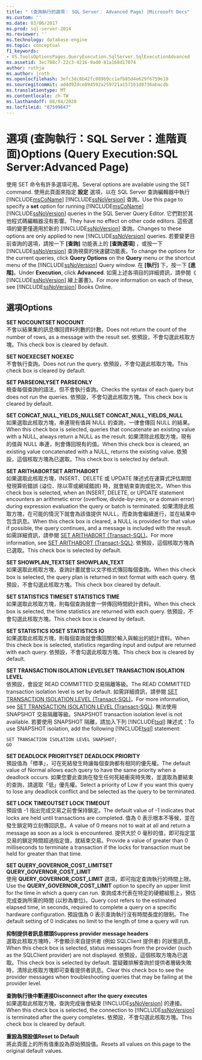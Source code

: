 ```yaml
---
title: " (查詢執行的選項： SQL Server： Advanced Page) |Microsoft Docs"
ms.custom: ''
ms.date: 03/06/2017
ms.prod: sql-server-2014
ms.reviewer: ''
ms.technology: database-engine
ms.topic: conceptual
f1_keywords:
- VS.ToolsOptionsPages.QueryExecution.SqlServer.SqlExecutionAdvanced
ms.assetid: 3ec788c7-22c3-4216-9ad0-81a168d17074
author: rothja
ms.author: jroth
ms.openlocfilehash: 3efc3dc8b42fc08969cc1afb85d4e629f6759e10
ms.sourcegitcommit: ad4d92dce894592a259721a1571b1d8736abacdb
ms.translationtype: MT
ms.contentlocale: zh-TW
ms.lasthandoff: 08/04/2020
ms.locfileid: "87599647"
---
```

# <a name="options-query-executionsql-serveradvanced-page"></a><span data-ttu-id="190f6-102">選項 (查詢執行：SQL Server：進階頁面)</span><span class="sxs-lookup"><span data-stu-id="190f6-102">Options (Query Execution:SQL Server:Advanced Page)</span></span>
  <span data-ttu-id="190f6-103">使用 SET 命令有許多選項可用。</span><span class="sxs-lookup"><span data-stu-id="190f6-103">Several options are available using the SET command.</span></span> <span data-ttu-id="190f6-104">使用此頁面來指定 **設定** 選項，以在 SQL Server 查詢編輯器中執行 [!INCLUDE[msCoName](../includes/msconame-md.md)] [!INCLUDE[ssNoVersion](../includes/ssnoversion-md.md)] 查詢。</span><span class="sxs-lookup"><span data-stu-id="190f6-104">Use this page to specify a **set** option for running [!INCLUDE[msCoName](../includes/msconame-md.md)] [!INCLUDE[ssNoVersion](../includes/ssnoversion-md.md)] queries in the SQL Server Query Editor.</span></span> <span data-ttu-id="190f6-105">它們對於其他程式碼編輯器沒有影響。</span><span class="sxs-lookup"><span data-stu-id="190f6-105">They have no effect on other code editors.</span></span> <span data-ttu-id="190f6-106">這些選項的變更僅適用於新的 [!INCLUDE[ssNoVersion](../includes/ssnoversion-md.md)] 查詢。</span><span class="sxs-lookup"><span data-stu-id="190f6-106">Changes to these options are only applied to new [!INCLUDE[ssNoVersion](../includes/ssnoversion-md.md)] queries.</span></span> <span data-ttu-id="190f6-107">若要變更目前查詢的選項，請按一下 **[查詢]** 功能表上的 **[查詢選項]** ，或按一下 [!INCLUDE[ssNoVersion](../includes/ssnoversion-md.md)] 查詢視窗的快速鍵功能表。</span><span class="sxs-lookup"><span data-stu-id="190f6-107">To change the options for the current queries, click **Query Options** on the **Query** menu or the shortcut menu of the [!INCLUDE[ssNoVersion](../includes/ssnoversion-md.md)] Query window.</span></span> <span data-ttu-id="190f6-108">在 **[執行]** 下，按一下 **[進階]**。</span><span class="sxs-lookup"><span data-stu-id="190f6-108">Under **Execution**, click **Advanced**.</span></span> <span data-ttu-id="190f6-109">如需上述各項目的詳細資訊，請參閱《 [!INCLUDE[ssNoVersion](../includes/ssnoversion-md.md)] 線上叢書》。</span><span class="sxs-lookup"><span data-stu-id="190f6-109">For more information on each of these, see [!INCLUDE[ssNoVersion](../includes/ssnoversion-md.md)] Books Online.</span></span>  
  
## <a name="options"></a><span data-ttu-id="190f6-110">選項</span><span class="sxs-lookup"><span data-stu-id="190f6-110">Options</span></span>  
 <span data-ttu-id="190f6-111">**SET NOCOUNT**</span><span class="sxs-lookup"><span data-stu-id="190f6-111">**SET NOCOUNT**</span></span>  
 <span data-ttu-id="190f6-112">不會以結果集的訊息傳回資料列數的計數。</span><span class="sxs-lookup"><span data-stu-id="190f6-112">Does not return the count of the number of rows, as a message with the result set.</span></span> <span data-ttu-id="190f6-113">依預設，不會勾選此核取方塊。</span><span class="sxs-lookup"><span data-stu-id="190f6-113">This check box is cleared by default.</span></span>  
  
 <span data-ttu-id="190f6-114">**SET NOEXEC**</span><span class="sxs-lookup"><span data-stu-id="190f6-114">**SET NOEXEC**</span></span>  
 <span data-ttu-id="190f6-115">不會執行查詢。</span><span class="sxs-lookup"><span data-stu-id="190f6-115">Does not run the query.</span></span> <span data-ttu-id="190f6-116">依預設，不會勾選此核取方塊。</span><span class="sxs-lookup"><span data-stu-id="190f6-116">This check box is cleared by default.</span></span>  
  
 <span data-ttu-id="190f6-117">**SET PARSEONLY**</span><span class="sxs-lookup"><span data-stu-id="190f6-117">**SET PARSEONLY**</span></span>  
 <span data-ttu-id="190f6-118">檢查每個查詢的語法，但不會執行查詢。</span><span class="sxs-lookup"><span data-stu-id="190f6-118">Checks the syntax of each query but does not run the queries.</span></span> <span data-ttu-id="190f6-119">依預設，不會勾選此核取方塊。</span><span class="sxs-lookup"><span data-stu-id="190f6-119">This check box is cleared by default.</span></span>  
  
 <span data-ttu-id="190f6-120">**SET CONCAT_NULL_YIELDS_NULL**</span><span class="sxs-lookup"><span data-stu-id="190f6-120">**SET CONCAT_NULL_YIELDS_NULL**</span></span>  
 <span data-ttu-id="190f6-121">如果選取此核取方塊，串連現有值與 NULL 的查詢，一律會傳回 NULL 的結果。</span><span class="sxs-lookup"><span data-stu-id="190f6-121">When this check box is selected, queries that concatenate an existing value with a NULL, always return a NULL as the result.</span></span> <span data-ttu-id="190f6-122">如果清除此核取方塊，現有的值與 NULL 串連，則會傳回現有的值。</span><span class="sxs-lookup"><span data-stu-id="190f6-122">When this check box is cleared, an existing value concatenated with a NULL, returns the existing value.</span></span> <span data-ttu-id="190f6-123">依預設，這個核取方塊為已選取。</span><span class="sxs-lookup"><span data-stu-id="190f6-123">This check box is selected by default.</span></span>  
  
 <span data-ttu-id="190f6-124">**SET ARITHABORT**</span><span class="sxs-lookup"><span data-stu-id="190f6-124">**SET ARITHABORT**</span></span>  
 <span data-ttu-id="190f6-125">如果選取此核取方塊，INSERT、DELETE 或 UPDATE 陳述式在運算式評估期間發現算術錯誤 (溢位、除以零或網域錯誤) 時，就會結束查詢或批次。</span><span class="sxs-lookup"><span data-stu-id="190f6-125">When this check box is selected, when an INSERT, DELETE, or UPDATE statement encounters an arithmetic error (overflow, divide-by-zero, or a domain error) during expression evaluation the query or batch is terminated.</span></span> <span data-ttu-id="190f6-126">如果清除此核取方塊，在可能的情況下就會為該值提供 NULL，而查詢會繼續進行，並在結果中包含訊息。</span><span class="sxs-lookup"><span data-stu-id="190f6-126">When this check box is cleared, a NULL is provided for that value if possible, the query continues, and a message is included with the result.</span></span> <span data-ttu-id="190f6-127">如需詳細資訊，請參閱 [SET ARITHABORT &#40;Transact-SQL&#41;](/sql/t-sql/statements/set-arithabort-transact-sql)。</span><span class="sxs-lookup"><span data-stu-id="190f6-127">For more information, see [SET ARITHABORT &#40;Transact-SQL&#41;](/sql/t-sql/statements/set-arithabort-transact-sql).</span></span> <span data-ttu-id="190f6-128">依預設，這個核取方塊為已選取。</span><span class="sxs-lookup"><span data-stu-id="190f6-128">This check box is selected by default.</span></span>  
  
 <span data-ttu-id="190f6-129">**SET SHOWPLAN_TEXT**</span><span class="sxs-lookup"><span data-stu-id="190f6-129">**SET SHOWPLAN_TEXT**</span></span>  
 <span data-ttu-id="190f6-130">如果選取此核取方塊，查詢計畫就會以文字格式傳回每個查詢。</span><span class="sxs-lookup"><span data-stu-id="190f6-130">When this check box is selected, the query plan is returned in text format with each query.</span></span> <span data-ttu-id="190f6-131">依預設，不會勾選此核取方塊。</span><span class="sxs-lookup"><span data-stu-id="190f6-131">This check box cleared by default.</span></span>  
  
 <span data-ttu-id="190f6-132">**SET STATISTICS TIME**</span><span class="sxs-lookup"><span data-stu-id="190f6-132">**SET STATISTICS TIME**</span></span>  
 <span data-ttu-id="190f6-133">如果選取此核取方塊，則每個查詢就會一併傳回時間統計資料。</span><span class="sxs-lookup"><span data-stu-id="190f6-133">When this check box is selected, the time statistics are returned with each query.</span></span> <span data-ttu-id="190f6-134">依預設，不會勾選此核取方塊。</span><span class="sxs-lookup"><span data-stu-id="190f6-134">This check box is cleared by default.</span></span>  
  
 <span data-ttu-id="190f6-135">**SET STATISTICS IO**</span><span class="sxs-lookup"><span data-stu-id="190f6-135">**SET STATISTICS IO**</span></span>  
 <span data-ttu-id="190f6-136">如果選取此核取方塊，則每個查詢就會傳回關於輸入與輸出的統計資料。</span><span class="sxs-lookup"><span data-stu-id="190f6-136">When this check box is selected, statistics regarding input and output are returned with each query.</span></span> <span data-ttu-id="190f6-137">依預設，不會勾選此核取方塊。</span><span class="sxs-lookup"><span data-stu-id="190f6-137">This check box is cleared by default.</span></span>  
  
 <span data-ttu-id="190f6-138">**SET TRANSACTION ISOLATION LEVEL**</span><span class="sxs-lookup"><span data-stu-id="190f6-138">**SET TRANSACTION ISOLATION LEVEL**</span></span>  
 <span data-ttu-id="190f6-139">依預設，會設定 READ COMMITTED 交易隔離等級。</span><span class="sxs-lookup"><span data-stu-id="190f6-139">The READ COMMITTED transaction isolation level is set by default.</span></span> <span data-ttu-id="190f6-140">如需詳細資訊，請參閱 [SET TRANSACTION ISOLATION LEVEL &#40;Transact-SQL&#41;](/sql/t-sql/statements/set-transaction-isolation-level-transact-sql)。</span><span class="sxs-lookup"><span data-stu-id="190f6-140">For more information, see [SET TRANSACTION ISOLATION LEVEL &#40;Transact-SQL&#41;](/sql/t-sql/statements/set-transaction-isolation-level-transact-sql).</span></span> <span data-ttu-id="190f6-141">無法使用 SNAPSHOT 交易隔離等級。</span><span class="sxs-lookup"><span data-stu-id="190f6-141">SNAPSHOT transaction isolation level is not available.</span></span> <span data-ttu-id="190f6-142">若要使用 SNAPSHOT 隔離，請加入下列 [!INCLUDE[tsql](../includes/tsql-md.md)] 陳述式：</span><span class="sxs-lookup"><span data-stu-id="190f6-142">To use SNAPSHOT isolation, add the following [!INCLUDE[tsql](../includes/tsql-md.md)] statement:</span></span>  
  
```  
SET TRANSACTION ISOLATION LEVEL SNAPSHOT;  
GO  
```  
  
 <span data-ttu-id="190f6-143">**SET DEADLOCK PRIORITY**</span><span class="sxs-lookup"><span data-stu-id="190f6-143">**SET DEADLOCK PRIORITY**</span></span>  
 <span data-ttu-id="190f6-144">預設值為「標準」，可在死結發生時讓每個查詢都有相同的優先權。</span><span class="sxs-lookup"><span data-stu-id="190f6-144">The default value of Normal allows each query to have the same priority when a deadlock occurs.</span></span> <span data-ttu-id="190f6-145">如果您要此查詢在發生任何死結衝突時失敗，並選取為要結束的查詢，請選取「低」優先權。</span><span class="sxs-lookup"><span data-stu-id="190f6-145">Select a priority of Low if you want this query to lose any deadlock conflict and be selected as the query to be terminated.</span></span>  
  
 <span data-ttu-id="190f6-146">**SET LOCK TIMEOUT**</span><span class="sxs-lookup"><span data-stu-id="190f6-146">**SET LOCK TIMEOUT**</span></span>  
 <span data-ttu-id="190f6-147">預設值 -1 指出完成交易之前會保持鎖定。</span><span class="sxs-lookup"><span data-stu-id="190f6-147">The default value of -1 indicates that locks are held until transactions are completed.</span></span> <span data-ttu-id="190f6-148">值為 0 表示根本不等候，並在發生鎖定時立刻傳回訊息。</span><span class="sxs-lookup"><span data-stu-id="190f6-148">A value of 0 means not to wait at all and return a message as soon as a lock is encountered.</span></span> <span data-ttu-id="190f6-149">提供大於 0 毫秒的值，即可指定當交易的鎖定時間超過指定值，就結束交易。</span><span class="sxs-lookup"><span data-stu-id="190f6-149">Provide a value of greater than 0 milliseconds to terminate a transaction if the locks for transaction must be held for greater than that time.</span></span>  
  
 <span data-ttu-id="190f6-150">**SET QUERY_GOVERNOR_COST_LIMIT**</span><span class="sxs-lookup"><span data-stu-id="190f6-150">**SET QUERY_GOVERNOR_COST_LIMIT**</span></span>  
 <span data-ttu-id="190f6-151">使用 **QUERY_GOVERNOR_COST_LIMIT** 選項，即可指定查詢執行的時間上限。</span><span class="sxs-lookup"><span data-stu-id="190f6-151">Use the **QUERY_GOVERNOR_COST_LIMIT** option to specify an upper limit for the time in which a query can run.</span></span> <span data-ttu-id="190f6-152">查詢成本代表在特定的硬體組態上，預估完成查詢所需的時間 (以秒為單位)。</span><span class="sxs-lookup"><span data-stu-id="190f6-152">Query cost refers to the estimated elapsed time, in seconds, required to complete a query on a specific hardware configuration.</span></span> <span data-ttu-id="190f6-153">預設值為 0 表示查詢執行沒有時間長度的限制。</span><span class="sxs-lookup"><span data-stu-id="190f6-153">The default setting of 0 indicates no limit to the length of time a query will run.</span></span>  
  
 <span data-ttu-id="190f6-154">**抑制提供者訊息標頭**</span><span class="sxs-lookup"><span data-stu-id="190f6-154">**Suppress provider message headers**</span></span>  
 <span data-ttu-id="190f6-155">選取此核取方塊時，不會顯示來自提供者 (例如 SQLClient 提供者) 的狀態訊息。</span><span class="sxs-lookup"><span data-stu-id="190f6-155">When this check box is selected, status messages from the provider (such as the SQLClient provider) are not displayed.</span></span> <span data-ttu-id="190f6-156">依預設，這個核取方塊為已選取。</span><span class="sxs-lookup"><span data-stu-id="190f6-156">This check box is selected by default.</span></span> <span data-ttu-id="190f6-157">當疑難排解查詢於提供者層級失敗時，清除此核取方塊即可查看提供者訊息。</span><span class="sxs-lookup"><span data-stu-id="190f6-157">Clear this check box to see the provider messages when troubleshooting queries that may be failing at the provider level.</span></span>  
  
 <span data-ttu-id="190f6-158">**查詢執行後中斷連接**</span><span class="sxs-lookup"><span data-stu-id="190f6-158">**Disconnect after the query executes**</span></span>  
 <span data-ttu-id="190f6-159">如果選取此核取方塊，查詢完成後會結束 [!INCLUDE[ssNoVersion](../includes/ssnoversion-md.md)] 的連接。</span><span class="sxs-lookup"><span data-stu-id="190f6-159">When this check box is selected, the connection to [!INCLUDE[ssNoVersion](../includes/ssnoversion-md.md)] is terminated after the query completes.</span></span> <span data-ttu-id="190f6-160">依預設，不會勾選此核取方塊。</span><span class="sxs-lookup"><span data-stu-id="190f6-160">This check box is cleared by default.</span></span>  
  
 <span data-ttu-id="190f6-161">**重設為預設值**</span><span class="sxs-lookup"><span data-stu-id="190f6-161">**Reset to Default**</span></span>  
 <span data-ttu-id="190f6-162">將此頁面上的所有值重設為原始預設值。</span><span class="sxs-lookup"><span data-stu-id="190f6-162">Resets all values on this page to the original default values.</span></span>  
  
  
